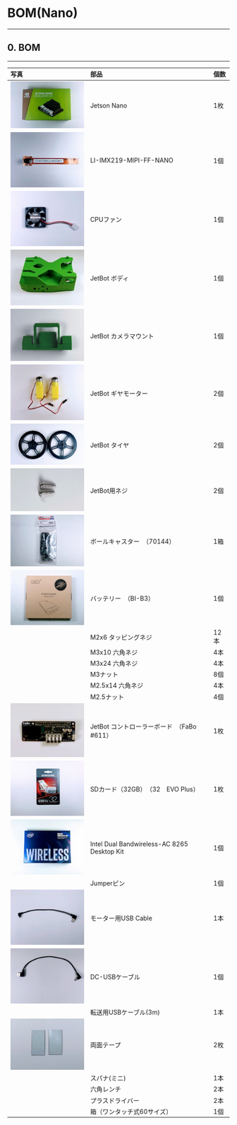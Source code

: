 # BOM(Nano)

<hr>

## 0. BOM

<hr>

|写真|部品|個数|
|:--|:--|:--|
|![](./img/jetson_mini001.jpg)|Jetson Nano|1枚|
|![](./img/camera_mount_mini001.jpg)|LI-IMX219-MIPI-FF-NANO|1個|
|![](./img/fan_mini001.jpg)|CPUファン|1個|
|![](./img/front_mount_mini001.jpg)|JetBot ボディ|1個|		
|![](./img/jetson_mini003.jpg)|JetBot カメラマウント　|1個|	
|![](./img/motor_mini001.jpg)|JetBot ギヤモーター　|2個|		
|![](./img/wheel_mini001.jpg)|JetBot タイヤ　|2個|
|![](./img/wheel_mini002.jpg)|JetBot用ネジ　|2個|		
|![](./img/front_mini001.jpg)|ボールキャスター　（70144）| 1箱|		
|![](./img/battery_mini002.jpg)|バッテリー　（BI-B3）| 1個|		
||M2x6 タッピングネジ|12本|
||M3x10 六角ネジ|4本|
||M3x24 六角ネジ|4本|
||M3ナット|8個|
||M2.5x14 六角ネジ|4本|
||M2.5ナット|4個|		
|![](./img/controller_mini001.jpg)|JetBot コントローラーボード　（FaBo #611）	|1枚|
|![](./img/sd_mini001.jpg)|SDカード（32GB）　（32　EVO Plus）|1枚|		
|![](./img/jetson_mini002.jpg)|Intel Dual Bandwireless-AC 8265 Desktop Kit|1個|
||Jumperピン|1個|
|![](./img/usb_mini001.jpg)|モーター用USB Cable|1本|
|![](./img/power_mini001.jpg)|DC-USBケーブル|1個|
||転送用USBケーブル(3m)|1本|
|![](./img/battery_mini001.jpg)|両面テープ|2枚|
||スパナ(ミニ)|1本|
||六角レンチ|2本|
||プラスドライバー|2本|
||箱（ワンタッチ式60サイズ）|1個|
